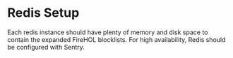 # Redis Setup

Each redis instance should have plenty of memory and disk space to contain the expanded FireHOL blocklists. For high availability, Redis should be configured with Sentry. 
